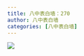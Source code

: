 ```yaml
---
title: 八中表白墙：270
author: 八中表白墙
categories: [八中表白墙]
---
```


![](https://img.urlnode.com/file/8fec9f3ca8590fdd1c370.jpg)
